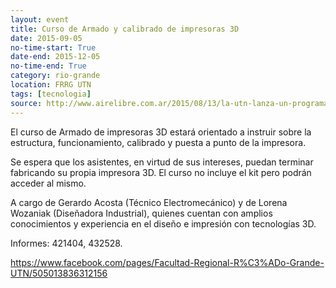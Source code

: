 ```yaml
---
layout: event 
title: Curso de Armado y calibrado de impresoras 3D
date: 2015-09-05
no-time-start: True
date-end: 2015-12-05
no-time-end: True
category: rio-grande
location: FRRG UTN
tags: [tecnologia]
source: http://www.airelibre.com.ar/2015/08/13/la-utn-lanza-un-programa-de-formacion-y-entrenamiento-en-tecnologia-3d/
---
```


El curso de Armado de impresoras 3D estará orientado a instruir sobre la estructura, funcionamiento, calibrado y puesta a punto de la impresora.

Se espera que los asistentes, en virtud de sus intereses, puedan terminar fabricando su propia impresora 3D. El curso no incluye el kit pero podrán acceder al mismo.

A cargo de Gerardo Acosta (Técnico Electromecánico) y de Lorena Wozaniak (Diseñadora Industrial), quienes cuentan con amplios conocimientos y experiencia en el diseño e impresión con tecnologías 3D.

Informes: 421404, 432528. 

<https://www.facebook.com/pages/Facultad-Regional-R%C3%ADo-Grande-UTN/505013836312156>